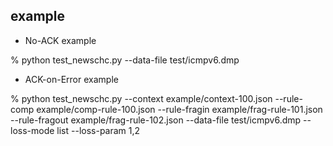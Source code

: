 
## example

- No-ACK example

% python test_newschc.py --data-file test/icmpv6.dmp

- ACK-on-Error example

% python test_newschc.py --context example/context-100.json --rule-comp example/comp-rule-100.json --rule-fragin example/frag-rule-101.json --rule-fragout example/frag-rule-102.json --data-file test/icmpv6.dmp --loss-mode list --loss-param 1,2

